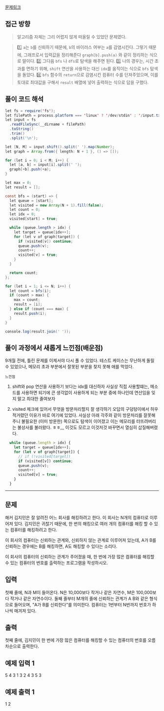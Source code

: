 [문제링크](https://www.acmicpc.net/problem/1325)

## 접근 방향

> 알고리즘 자체는 그리 어렵지 않게 떠올릴 수 있었던 문제였다.

> 1️⃣ `a`는 `b`를 신뢰하기 때문에, `b`의 바이러스 여부는 `a`를 감염시킨다. 그렇기 때문에, 그래프로서 입력값을 정리해준다
> `graph[b].push(a)` 와 같이 정리하는 식으로 말이다.
> 2️⃣ 그다음 `bfs` 나 `dfs`로 탐색을 해주면 된다. 
> 3️⃣ 나의 경우는, 시간 초과를 면하기 위해, `shift` 연산을 사용하는 대신 `idx`를 움직이는 식으로 `bfs` 탐색을 돌았다. 
> 4️⃣ `bfs` 함수의 `return`으로 감염시킨 컴퓨터 수를 던져주었으며, 이를 토대로 최대값을 구해서 `result` 배열에 넣어 출력하는 식으로 답을 구했다.

## 풀이 코드 해석

```java script
let fs = require('fs');
let filePath = process.platform === 'linux' ? '/dev/stdin' : '/input.txt';
let input = fs
  .readFileSync(__dirname + filePath)
  .toString()
  .trim()
  .split('\n');

let [N, M] = input.shift().split(' ').map(Number);
let graph = Array.from({ length: N + 1 }, () => []);

for (let i = 0; i < M; i++) {
  let [a, b] = input[i].split(' ');
  graph[+b].push(+a);
}

let max = 0;
let result = [];

const bfs = (start) => {
  let queue = [start];
  let visited = new Array(N + 1).fill(false);
  let count = 0;
  let idx = 0;
  visited[start] = true;

  while (queue.length > idx) {
    let target = queue[idx++];
    for (let v of graph[target]) {
      if (visited[v]) continue;
      queue.push(v);
      count++;
      visited[v] = true;
    }
  }

  return count;
};

for (let i = 1; i <= N; i++) {
  let count = bfs(i);
  if (count > max) {
    max = count;
    result = [i];
  } else if (count === max) {
    result.push(i);
  }
}

console.log(result.join(' '));
```

## 풀이 과정에서 새롭게 느낀점(배운점)

9개월 전에, 틀린 문제를 이제서야 다시 풀 수 있었다. 테스트 케이스는 무난하게 돌릴 수 있었으나, 메모리 초과 부분에서 잘못된 부분을 찾지 못해 애를 먹었다.

`느낀점`

1) shift와 pop 연산을 사용하기 보다는 idx를 대신하자 
사실상 직접 사용할떄는, 메소드를 사용하면 되기에 큰 생각없이 사용하게 되는 부분 중에 하나인데 연산임을 잊지 말고 최대한 줄여보자

2) visited 체크에 있어서 무엇을 방문처리할지 잘 생각하기 
오답의 구덩텅이에서 허우적거렸던 이유가 바로 여기에 있었다. 사실상 아래 각주와 같이 방문처리를 잘못해주니 불필요한 (이미 방문한) 쪽으로도 탐색이 이어졌고 
이는 메모리를 터뜨려버리는 불상사를 불러왔다. ㅎㅎ,,, 이것도 모르고 이것저것 바꾸면서 열심히 삽질해버렸다.

```js
  while (queue.length > idx) {
    let target = queue[idx++];
    for (let v of graph[target]) {
      // if (!visited[target]) 
      if (visited[v]) continue;
      queue.push(v);
      count++;
      visited[v] = true;
    }
  }
```

---

## 문제
해커 김지민은 잘 알려진 어느 회사를 해킹하려고 한다. 이 회사는 N개의 컴퓨터로 이루어져 있다. 김지민은 귀찮기 때문에, 한 번의 해킹으로 여러 개의 컴퓨터를 해킹 할 수 있는 컴퓨터를 해킹하려고 한다.

이 회사의 컴퓨터는 신뢰하는 관계와, 신뢰하지 않는 관계로 이루어져 있는데, A가 B를 신뢰하는 경우에는 B를 해킹하면, A도 해킹할 수 있다는 소리다.

이 회사의 컴퓨터의 신뢰하는 관계가 주어졌을 때, 한 번에 가장 많은 컴퓨터를 해킹할 수 있는 컴퓨터의 번호를 출력하는 프로그램을 작성하시오.

## 입력
첫째 줄에, N과 M이 들어온다. N은 10,000보다 작거나 같은 자연수, M은 100,000보다 작거나 같은 자연수이다. 둘째 줄부터 M개의 줄에 신뢰하는 관계가 A B와 같은 형식으로 들어오며, "A가 B를 신뢰한다"를 의미한다. 컴퓨터는 1번부터 N번까지 번호가 하나씩 매겨져 있다.

## 출력
첫째 줄에, 김지민이 한 번에 가장 많은 컴퓨터를 해킹할 수 있는 컴퓨터의 번호를 오름차순으로 출력한다.

## 예제 입력 1 
5 4
3 1
3 2
4 3
5 3

## 예제 출력 1 
1 2